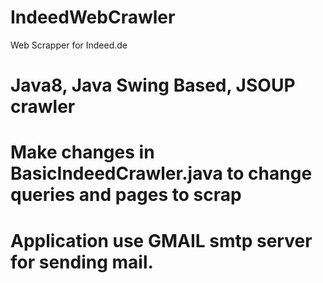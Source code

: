 # IndeedWebCrawler
Web Scrapper for Indeed.de


# Java8, Java Swing Based, JSOUP crawler

# Make changes in BasicIndeedCrawler.java to change queries and pages to scrap

# Application use GMAIL smtp server for sending mail.
